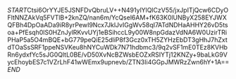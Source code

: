 $START$Ctsi6OrYYJE5JSNFDvQbruLV++N491ylYlQlCzV55/jxJpITjQcw6CDyOFltNNZAkVq5FVTlB+2knZQ/nan6m/YcQsel6AM+fK63K0lUNByX258EYJWXQFBh4DpOaADa9iR8yrPewI9Ncx7JklJvIGgWv58qI7ATdNDHaAHHY26vD5tsoa+PfEsqh0lS0HZnJylRKvvUYj1eBSihccL9y00W8npGdazVdNA6W0UzirTRiPHaP5a5O4mBQE+bG779peQiE25dliP8f3Gcz0xTH5ZYHzEbDT3gHhJ7hZxtdTOaSsSRF1ppeNSVKeu8hNYCuWDk7N71hdbmc3/9q2vSF1mE0TEz8KVHbRn6ydxfYc5sJG0QltL0BE/vD50XvNcBZWsbEOZxRSIYTj12KNZy+9baLkG9VycEhoybES7c1VZrLhF41wWEmx9upnevb/ZTN3Ii4GGpJMWRzZwn6hY+1A==$END$